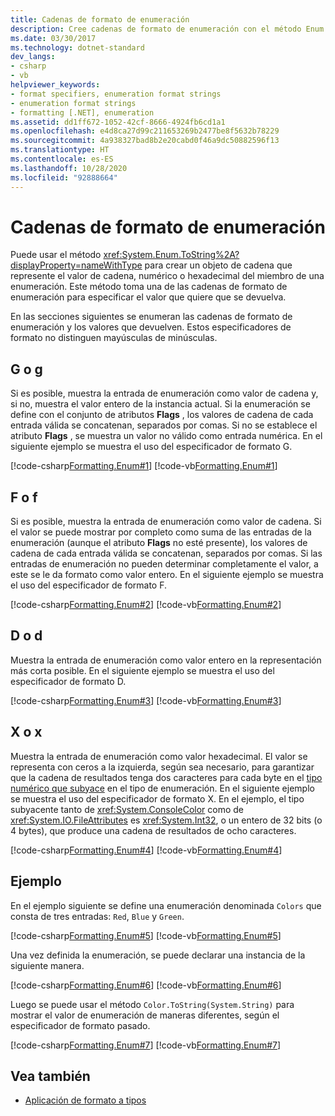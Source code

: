 ```yaml
---
title: Cadenas de formato de enumeración
description: Cree cadenas de formato de enumeración con el método Enum.ToString en .NET. Asigne formato a los valores numéricos, hexadecimales o de cadena de los miembros de enumeración.
ms.date: 03/30/2017
ms.technology: dotnet-standard
dev_langs:
- csharp
- vb
helpviewer_keywords:
- format specifiers, enumeration format strings
- enumeration format strings
- formatting [.NET], enumeration
ms.assetid: dd1ff672-1052-42cf-8666-4924fb6cd1a1
ms.openlocfilehash: e4d8ca27d99c211653269b2477be8f5632b78229
ms.sourcegitcommit: 4a938327bad8b2e20cabd0f46a9dc50882596f13
ms.translationtype: HT
ms.contentlocale: es-ES
ms.lasthandoff: 10/28/2020
ms.locfileid: "92888664"
---
```

# <a name="enumeration-format-strings"></a>Cadenas de formato de enumeración

Puede usar el método <xref:System.Enum.ToString%2A?displayProperty=nameWithType> para crear un objeto de cadena que represente el valor de cadena, numérico o hexadecimal del miembro de una enumeración. Este método toma una de las cadenas de formato de enumeración para especificar el valor que quiere que se devuelva.

En las secciones siguientes se enumeran las cadenas de formato de enumeración y los valores que devuelven. Estos especificadores de formato no distinguen mayúsculas de minúsculas.

## <a name="g-or-g"></a>G o g

Si es posible, muestra la entrada de enumeración como valor de cadena y, si no, muestra el valor entero de la instancia actual. Si la enumeración se define con el conjunto de atributos **Flags** , los valores de cadena de cada entrada válida se concatenan, separados por comas. Si no se establece el atributo **Flags** , se muestra un valor no válido como entrada numérica. En el siguiente ejemplo se muestra el uso del especificador de formato G.

[!code-csharp[Formatting.Enum#1](~/samples/snippets/csharp/VS_Snippets_CLR/Formatting.Enum/cs/enum1.cs#1)]
[!code-vb[Formatting.Enum#1](~/samples/snippets/visualbasic/VS_Snippets_CLR/Formatting.Enum/vb/enum1.vb#1)]

## <a name="f-or-f"></a>F o f

Si es posible, muestra la entrada de enumeración como valor de cadena. Si el valor se puede mostrar por completo como suma de las entradas de la enumeración (aunque el atributo **Flags** no esté presente), los valores de cadena de cada entrada válida se concatenan, separados por comas. Si las entradas de enumeración no pueden determinar completamente el valor, a este se le da formato como valor entero. En el siguiente ejemplo se muestra el uso del especificador de formato F.

[!code-csharp[Formatting.Enum#2](~/samples/snippets/csharp/VS_Snippets_CLR/Formatting.Enum/cs/enum1.cs#2)]
[!code-vb[Formatting.Enum#2](~/samples/snippets/visualbasic/VS_Snippets_CLR/Formatting.Enum/vb/enum1.vb#2)]

## <a name="d-or-d"></a>D o d

Muestra la entrada de enumeración como valor entero en la representación más corta posible. En el siguiente ejemplo se muestra el uso del especificador de formato D.

[!code-csharp[Formatting.Enum#3](~/samples/snippets/csharp/VS_Snippets_CLR/Formatting.Enum/cs/enum1.cs#3)]
[!code-vb[Formatting.Enum#3](~/samples/snippets/visualbasic/VS_Snippets_CLR/Formatting.Enum/vb/enum1.vb#3)]

## <a name="x-or-x"></a>X o x

Muestra la entrada de enumeración como valor hexadecimal. El valor se representa con ceros a la izquierda, según sea necesario, para garantizar que la cadena de resultados tenga dos caracteres para cada byte en el [tipo numérico que subyace](xref:System.Enum.GetUnderlyingType%2A) en el tipo de enumeración. En el siguiente ejemplo se muestra el uso del especificador de formato X. En el ejemplo, el tipo subyacente tanto de <xref:System.ConsoleColor> como de <xref:System.IO.FileAttributes> es <xref:System.Int32>, o un entero de 32 bits (o 4 bytes), que produce una cadena de resultados de ocho caracteres.

[!code-csharp[Formatting.Enum#4](~/samples/snippets/csharp/VS_Snippets_CLR/Formatting.Enum/cs/enum1.cs#4)]
[!code-vb[Formatting.Enum#4](~/samples/snippets/visualbasic/VS_Snippets_CLR/Formatting.Enum/vb/enum1.vb#4)]

## <a name="example"></a>Ejemplo

En el ejemplo siguiente se define una enumeración denominada `Colors` que consta de tres entradas: `Red`, `Blue` y `Green`.

[!code-csharp[Formatting.Enum#5](~/samples/snippets/csharp/VS_Snippets_CLR/Formatting.Enum/cs/enum1.cs#5)]
[!code-vb[Formatting.Enum#5](~/samples/snippets/visualbasic/VS_Snippets_CLR/Formatting.Enum/vb/enum1.vb#5)]

Una vez definida la enumeración, se puede declarar una instancia de la siguiente manera.

[!code-csharp[Formatting.Enum#6](~/samples/snippets/csharp/VS_Snippets_CLR/Formatting.Enum/cs/enum1.cs#6)]
[!code-vb[Formatting.Enum#6](~/samples/snippets/visualbasic/VS_Snippets_CLR/Formatting.Enum/vb/enum1.vb#6)]

Luego se puede usar el método `Color.ToString(System.String)` para mostrar el valor de enumeración de maneras diferentes, según el especificador de formato pasado.

[!code-csharp[Formatting.Enum#7](~/samples/snippets/csharp/VS_Snippets_CLR/Formatting.Enum/cs/enum1.cs#7)]
[!code-vb[Formatting.Enum#7](~/samples/snippets/visualbasic/VS_Snippets_CLR/Formatting.Enum/vb/enum1.vb#7)]

## <a name="see-also"></a>Vea también

- [Aplicación de formato a tipos](formatting-types.md)
